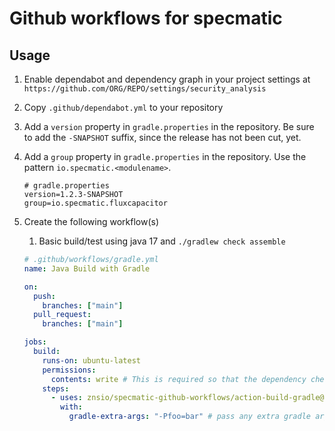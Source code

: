 # Github workflows for specmatic

## Usage

1. Enable dependabot and dependency graph in your project settings at `https://github.com/ORG/REPO/settings/security_analysis`
2. Copy `.github/dependabot.yml` to your repository
3. Add a `version` property in `gradle.properties` in the repository. Be sure to add the `-SNAPSHOT` suffix, since the release has not been cut, yet.
4. Add a `group` property in `gradle.properties` in the repository. Use the pattern `io.specmatic.<modulename>`.
   ```properties
   # gradle.properties
   version=1.2.3-SNAPSHOT
   group=io.specmatic.fluxcapacitor
   ```
5. Create the following workflow(s)

   1. Basic build/test using java 17 and `./gradlew check assemble`

   ```yaml
   # .github/workflows/gradle.yml
   name: Java Build with Gradle

   on:
     push:
       branches: ["main"]
     pull_request:
       branches: ["main"]

   jobs:
     build:
       runs-on: ubuntu-latest
       permissions:
         contents: write # This is required so that the dependency check can push dependency graph to the github repository
       steps:
         - uses: znsio/specmatic-github-workflows/action-build-gradle@main
           with:
             gradle-extra-args: "-Pfoo=bar" # pass any extra gradle args here
   ```
